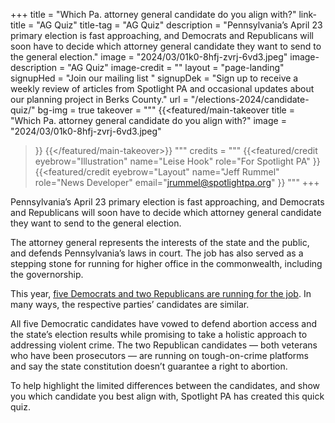 +++
title = "Which Pa. attorney general candidate do you align with?"
link-title = "AG Quiz"
title-tag = "AG Quiz"
description = "Pennsylvania’s April 23 primary election is fast approaching, and Democrats and Republicans will soon have to decide which attorney general candidate they want to send to the general election."
image = "2024/03/01k0-8hfj-zvrj-6vd3.jpeg"
image-description = "AG Quiz"
image-credit = ""
layout = "page-landing"
signupHed = "Join our mailing list "
signupDek = "Sign up to receive a weekly review of articles from Spotlight PA and occasional updates about our planning project in Berks County."
url = "/elections-2024/candidate-quiz/"
bg-img = true
takeover = """
{{<featured/main-takeover
  title = "Which Pa. attorney general candidate do you align with?"
  image = "2024/03/01k0-8hfj-zvrj-6vd3.jpeg"
>}}
{{</featured/main-takeover>}}
"""
credits = """
  {{<featured/credit
    eyebrow="Illustration"
    name="Leise Hook"
    role="For Spotlight PA"
  >}}
  {{<featured/credit
      eyebrow="Layout"
      name="Jeff Rummel"
      role="News Developer"
      email="jrummel@spotlightpa.org"
  >}}
"""
+++
<div class="pt-9"></div>
Pennsylvania’s April 23 primary election is fast approaching, and Democrats and Republicans will soon have to decide which attorney general candidate they want to send to the general election.

The attorney general represents the interests of the state and the public, and defends Pennsylvania’s laws in court. The job has also served as a stepping stone for running for higher office in the commonwealth, including the governorship.

This year, [five Democrats and two Republicans are running for the job](https://www.spotlightpa.org/news/2024/03/pennsylvania-election-2024-attorney-general-primary-candidates/). In many ways, the respective parties’ candidates are similar.

All five Democratic candidates have vowed to defend abortion access and the state’s election results while promising to take a holistic approach to addressing violent crime. The two Republican candidates — both veterans who have been prosecutors — are running on tough-on-crime platforms and say the state constitution doesn’t guarantee a right to abortion.

To help highlight the limited differences between the candidates, and show you which candidate you best align with, Spotlight PA has created this quick quiz. 

<div data-tf-live="01HS8WCNQWYQDYRFMP14J0CVZ6"></div><script src="//embed.typeform.com/next/embed.js?typeform-welcome=0"></script>
